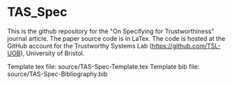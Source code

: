 # TAS_Spec

This is the github repository for the "On Specifying for Trustworthiness" journal article. The paper source code is in LaTex. 
The code is hosted at the GitHub account for the Trustworthy Systems Lab (https://github.com/TSL-UOB), University of Bristol. 

Template tex file: source/TAS-Spec-Template.tex
Template bib file: source/TAS-Spec-Bibliography.bib

